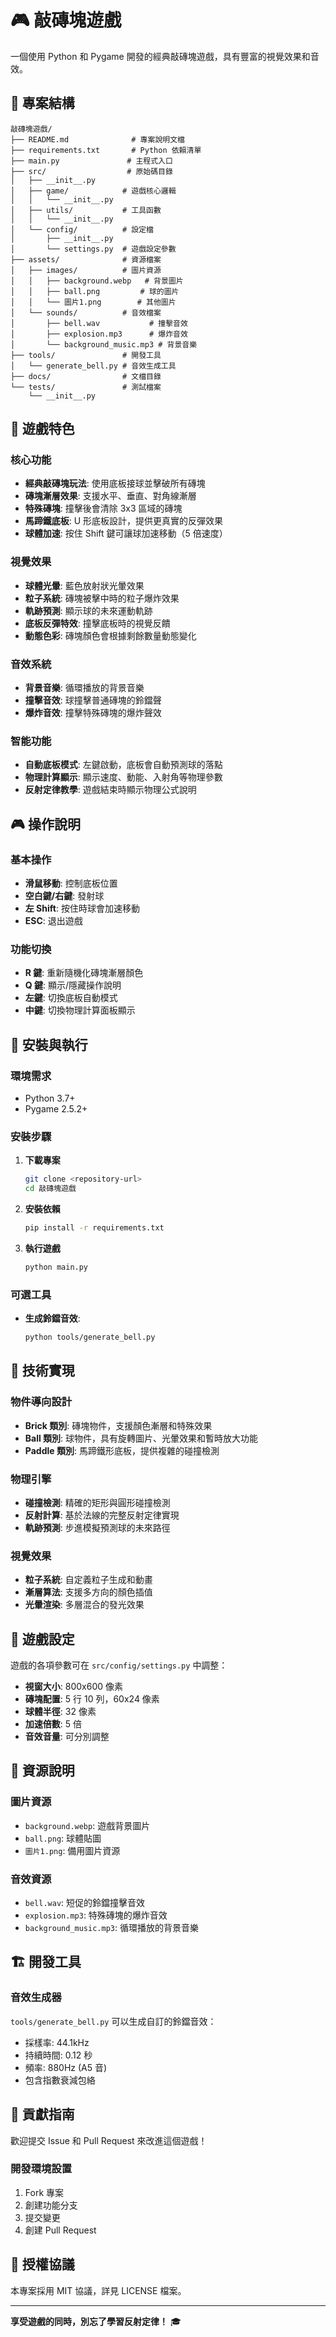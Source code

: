 # 🎮 敲磚塊遊戲

一個使用 Python 和 Pygame 開發的經典敲磚塊遊戲，具有豐富的視覺效果和音效。

## 📁 專案結構

```
敲磚塊遊戲/
├── README.md              # 專案說明文檔
├── requirements.txt       # Python 依賴清單
├── main.py               # 主程式入口
├── src/                  # 原始碼目錄
│   ├── __init__.py
│   ├── game/            # 遊戲核心邏輯
│   │   └── __init__.py
│   ├── utils/           # 工具函數
│   │   └── __init__.py
│   └── config/          # 設定檔
│       ├── __init__.py
│       └── settings.py  # 遊戲設定參數
├── assets/              # 資源檔案
│   ├── images/          # 圖片資源
│   │   ├── background.webp   # 背景圖片
│   │   ├── ball.png         # 球的圖片
│   │   └── 圖片1.png        # 其他圖片
│   └── sounds/          # 音效檔案
│       ├── bell.wav           # 撞擊音效
│       ├── explosion.mp3      # 爆炸音效
│       └── background_music.mp3 # 背景音樂
├── tools/               # 開發工具
│   └── generate_bell.py # 音效生成工具
├── docs/                # 文檔目錄
└── tests/               # 測試檔案
    └── __init__.py
```

## 🎯 遊戲特色

### 核心功能

- **經典敲磚塊玩法**: 使用底板接球並擊破所有磚塊
- **磚塊漸層效果**: 支援水平、垂直、對角線漸層
- **特殊磚塊**: 撞擊後會清除 3x3 區域的磚塊
- **馬蹄鐵底板**: U 形底板設計，提供更真實的反彈效果
- **球體加速**: 按住 Shift 鍵可讓球加速移動（5 倍速度）

### 視覺效果

- **球體光暈**: 藍色放射狀光暈效果
- **粒子系統**: 磚塊被擊中時的粒子爆炸效果
- **軌跡預測**: 顯示球的未來運動軌跡
- **底板反彈特效**: 撞擊底板時的視覺反饋
- **動態色彩**: 磚塊顏色會根據剩餘數量動態變化

### 音效系統

- **背景音樂**: 循環播放的背景音樂
- **撞擊音效**: 球撞擊普通磚塊的鈴鐺聲
- **爆炸音效**: 撞擊特殊磚塊的爆炸聲效

### 智能功能

- **自動底板模式**: 左鍵啟動，底板會自動預測球的落點
- **物理計算顯示**: 顯示速度、動能、入射角等物理參數
- **反射定律教學**: 遊戲結束時顯示物理公式說明

## 🎮 操作說明

### 基本操作

- **滑鼠移動**: 控制底板位置
- **空白鍵/右鍵**: 發射球
- **左 Shift**: 按住時球會加速移動
- **ESC**: 退出遊戲

### 功能切換

- **R 鍵**: 重新隨機化磚塊漸層顏色
- **Q 鍵**: 顯示/隱藏操作說明
- **左鍵**: 切換底板自動模式
- **中鍵**: 切換物理計算面板顯示

## 🚀 安裝與執行

### 環境需求

- Python 3.7+
- Pygame 2.5.2+

### 安裝步驟

1. **下載專案**

   ```bash
   git clone <repository-url>
   cd 敲磚塊遊戲
   ```

2. **安裝依賴**

   ```bash
   pip install -r requirements.txt
   ```

3. **執行遊戲**
   ```bash
   python main.py
   ```

### 可選工具

- **生成鈴鐺音效**:
  ```bash
  python tools/generate_bell.py
  ```

## 🔧 技術實現

### 物件導向設計

- **Brick 類別**: 磚塊物件，支援顏色漸層和特殊效果
- **Ball 類別**: 球物件，具有旋轉圖片、光暈效果和暫時放大功能
- **Paddle 類別**: 馬蹄鐵形底板，提供複雜的碰撞檢測

### 物理引擎

- **碰撞檢測**: 精確的矩形與圓形碰撞檢測
- **反射計算**: 基於法線的完整反射定律實現
- **軌跡預測**: 步進模擬預測球的未來路徑

### 視覺效果

- **粒子系統**: 自定義粒子生成和動畫
- **漸層算法**: 支援多方向的顏色插值
- **光暈渲染**: 多層混合的發光效果

## 📝 遊戲設定

遊戲的各項參數可在 `src/config/settings.py` 中調整：

- **視窗大小**: 800x600 像素
- **磚塊配置**: 5 行 10 列，60x24 像素
- **球體半徑**: 32 像素
- **加速倍數**: 5 倍
- **音效音量**: 可分別調整

## 🎨 資源說明

### 圖片資源

- `background.webp`: 遊戲背景圖片
- `ball.png`: 球體貼圖
- `圖片1.png`: 備用圖片資源

### 音效資源

- `bell.wav`: 短促的鈴鐺撞擊音效
- `explosion.mp3`: 特殊磚塊的爆炸音效
- `background_music.mp3`: 循環播放的背景音樂

## 🏗️ 開發工具

### 音效生成器

`tools/generate_bell.py` 可以生成自訂的鈴鐺音效：

- 採樣率: 44.1kHz
- 持續時間: 0.12 秒
- 頻率: 880Hz (A5 音)
- 包含指數衰減包絡

## 🤝 貢獻指南

歡迎提交 Issue 和 Pull Request 來改進這個遊戲！

### 開發環境設置

1. Fork 專案
2. 創建功能分支
3. 提交變更
4. 創建 Pull Request

## 📄 授權協議

本專案採用 MIT 協議，詳見 LICENSE 檔案。

---

**享受遊戲的同時，別忘了學習反射定律！** 🎓
